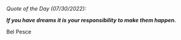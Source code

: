 *Quote of the Day (07/30/2022):*

_**If you have dreams it is your responsibility to make them happen.**_

Bel Pesce